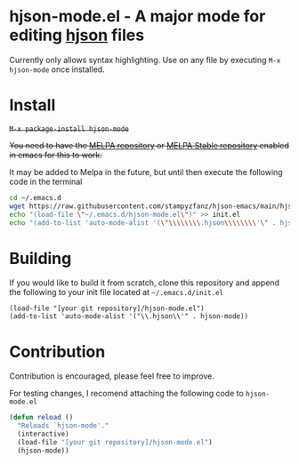 # hjson-mode.el - A major mode for editing [hjson](https://github.com/hjson/hjson) files

Currently only allows syntax highlighting.
Use on any file by executing `M-x hjson-mode` once installed.

# Install

<s>`M-x package-install hjson-mode`

You need to have the [MELPA repository](https://melpa.org/) or [MELPA Stable repository](https://stable.melpa.org/) enabled in emacs for this to work.</s>

It may be added to Melpa in the future, but until then execute the following code in the terminal

```bash
cd ~/.emacs.d
wget https://raw.githubusercontent.com/stampyzfanz/hjson-emacs/main/hjson-mode.el
echo "(load-file \"~/.emacs.d/hjson-mode.el\")" >> init.el
echo "(add-to-list 'auto-mode-alist '(\"\\\\\\\\.hjson\\\\\\\\'\" . hjson-mode))" >> init.el
```

# Building

If you would like to build it from scratch, clone this repository and append the following to your init file located at `~/.emacs.d/init.el` 
```
(load-file "[your git repository]/hjson-mode.el")
(add-to-list 'auto-mode-alist '("\\.hjson\\'" . hjson-mode))
```

# Contribution

Contribution is encouraged, please feel free to improve. 

For testing changes, I recomend attaching the following code to `hjson-mode.el`
```lisp
(defun reload ()
  "Reloads `hjson-mode'."
  (interactive)
  (load-file "[your git repository]/hjson-mode.el")
  (hjson-mode))
  ```



